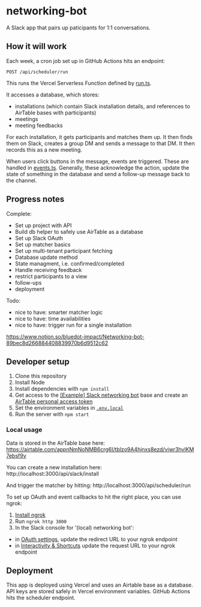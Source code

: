 # networking-bot

A Slack app that pairs up paticipants for 1:1 conversations.

## How it will work

Each week, a cron job set up in GitHub Actions hits an endpoint:

```
POST /api/scheduler/run
```

This runs the Vercel Serverless Function defined by [run.ts](./src/pages/api/scheduler/run.ts).

It accesses a database, which stores:
- installations (which contain Slack installation details, and references to AirTable bases with participants)
- meetings
- meeting feedbacks

For each installation, it gets participants and matches them up. It then finds them on Slack, creates a group DM and sends a message to that DM. It then records this as a new meeting.

When users click buttons in the message, events are triggered. These are handled in [events.ts](./src/pages/api/slack/events.ts). Generally, these acknowledge the action, update the state of something in the database and send a follow-up message back to the channel.

## Progress notes

Complete:
- Set up project with API
- Build db helper to safely use AirTable as a database
- Set up Slack OAuth
- Set up matcher basics
- Set up multi-tenant participant fetching
- Database update method
- State managment, i.e. confirmed/completed
- Handle receiving feedback
- restrict participants to a view
- follow-ups
- deployment

Todo:
- nice to have: smarter matcher logic
- nice to have: time availabilities
- nice to have: trigger run for a single installation

https://www.notion.so/bluedot-impact/Networking-bot-89bec8d266884408839970b6d9512c62

## Developer setup

1. Clone this repository
2. Install Node
3. Install dependencies with `npm install`
4. Get access to the [[Example] Slack networking bot](https://airtable.com/appnNmNoNMB6crg6I/tblS8xNuLljBS5Lml/viwx3r0P8Be3s78rh?blocks=hide) base and create an [AirTable personal access token](https://support.airtable.com/docs/creating-and-using-api-keys-and-access-tokens)
5. Set the environment variables in [`.env.local`](./.env.local)
6. Run the server with `npm start`

### Local usage

Data is stored in the AirTable base here: https://airtable.com/appnNmNoNMB6crg6I/tblzo9A4hjnxs8ezd/viwr3hvlKM7ebsf9v

You can create a new installation here: http://localhost:3000/api/slack/install

And trigger the matcher by hitting: http://localhost:3000/api/scheduler/run

To set up OAuth and event callbacks to hit the right place, you can use ngrok:

1. [Install ngrok](https://ngrok.com/docs/getting-started#step-2-install-the-ngrok-agent)
2. Run `ngrok http 3000`
3. In the Slack console for '(local) networking bot':
  - in [OAuth settings](https://api.slack.com/apps/A04PEDW8K3R/oauth), update the redirect URL to your ngrok endpoint
  - in [Interactivity & Shortcuts](https://api.slack.com/apps/A04PEDW8K3R/interactive-messages) update the request URL to your ngrok endpoint

## Deployment

This app is deployed using Vercel and uses an Airtable base as a database. API keys are stored safely in Vercel environment variables. GitHub Actions hits the scheduler endpoint.

